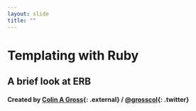 ```yaml
---
layout: slide
title: ""
---
```


# Templating with Ruby

## A brief look at ERB

#### Created by [Colin A Gross](http://github.com/grosscol){: .external} / [@grosscol](http://twitter.com/grosscol){: .twitter}

